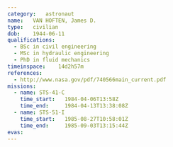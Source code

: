 ```yaml
---
category:	astronaut
name:	VAN HOFTEN, James D.
type:	civilian
dob:	1944-06-11
qualifications:
  - BSc in civil engineering
  - MSc in hydraulic engineering
  - PhD in fluid mechanics
timeinspace:	14d2h57m
references:
  - http://www.nasa.gov/pdf/740566main_current.pdf
missions:
  - name: STS-41-C
    time_start:   1984-04-06T13:58Z
    time_end:     1984-04-13T13:38:08Z
  - name: STS-51-I
    time_start:   1985-08-27T10:58:01Z
    time_end:     1985-09-03T13:15:44Z
evas:
---
```

